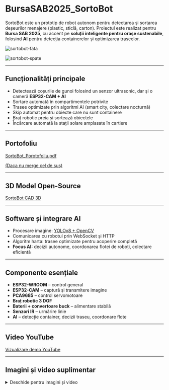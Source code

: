 # BursaSAB2025_SortoBot

SortoBot este un prototip de robot autonom pentru detectarea și sortarea deșeurilor menajere (plastic, sticlă, carton). Proiectul este realizat pentru **Bursa SAB 2025**, cu accent pe **soluții inteligente pentru orașe sustenabile**, folosind **AI** pentru detecția containerelor și optimizarea traseelor.

![sortobot-fata](https://github.com/user-attachments/assets/0be4961a-94c6-4fc7-93eb-86d985d4c41f)

![sortobot-spate](https://github.com/user-attachments/assets/2305cf88-7383-4299-aec0-4dba8b875e03)

---

## Funcționalități principale

- Detectează coșurile de gunoi folosind un senzor ultrasonic, dar și o cameră **ESP32-CAM + AI**
- Sortare automată în compartimentele potrivite
- Trasee optimizate prin algoritmi AI (smart city, colectare nocturnă)
- Skip automat pentru obiecte care nu sunt containere
- Braț robotic preia și sortează obiectele
- Încărcare automată la stații solare amplasate în cartiere

---

## Portofoliu

[SortoBot_Porotofoliu.pdf](https://github.com/Selubipu/SortoBot_Bursa-SAB-2025/blob/main/videos%20and%20images/_SortoBot%20-%20Dan%20Voiculescu.pdf)

[(Daca nu merge cel de sus)](https://www.canva.com/design/DAGzmmnD5ps/ZA4uauk523L17MRn_7olrQ/edit?utm_content=DAGzmmnD5ps&utm_campaign=designshare&utm_medium=link2&utm_source=sharebutton)

---

## 3D Model Open-Source
  
[SortoBot CAD 3D](https://cad.onshape.com/documents/6dcd17111db380910306cb9f/w/09c7ec735f4629dd65699941/e/f97b531a446c7baf1dd965ba?renderMode=0&uiState=68dac0cf62d1e43322b89178)

---

## Software și integrare AI

- Procesare imagine: [YOLOv8 + OpenCV](https://github.com/Selubipu/InfoEducatie2025_SortoBot/blob/main/computer%20vision/bin_detect.py)
- Comunicarea cu robotul prin WebSocket și HTTP
- Algoritm harta: trasee optimizate pentru acoperire completă
- **Focus AI:** decizii autonome, coordonarea flotei de roboți, colectare eficientă

---

## Componente esențiale

- **ESP32-WROOM** – control general
- **ESP32-CAM** – captură și transmitere imagine
- **PCA9685** – control servomotoare
- **Braț robotic 3 DOF**
- **Baterii + convertoare buck** – alimentare stabilă
- **Senzori IR** – urmărire linie
- **AI** – detecție container, decizii traseu, coordonare flote

---

## Video YouTube

[Vizualizare demo YouTube](https://youtu.be/pKOb_VRmZ50)

---

## Imagini și video suplimentar

<details>
  <summary>Deschide pentru imagini și video</summary>

  ![Schema logică](https://github.com/user-attachments/assets/4635153e-174f-4f07-bb7c-84c2de5af619)

  [Video demo](https://github.com/user-attachments/assets/23158b6e-8c34-4196-94d6-50561dbbfcba)

  ![Robot montat](https://github.com/user-attachments/assets/a9da2578-b35f-405a-b837-394831c31751)

  ![Robot asamblat](https://github.com/user-attachments/assets/f626d822-4479-4860-8af2-110f2207b43f)

</details>
